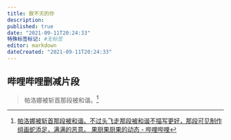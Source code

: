 ```yaml
---
title: 致不灭的你
description:
published: true
date: "2021-09-11T20:24:33"
特殊标签标记: #无标签
editor: markdown
dateCreated: "2021-09-11T20:24:33"
---
```


## 哔哩哔哩删减片段

> 帕洛娜被斩首那段被和谐。[^555839]

[^555839]: [帕洛娜被斩首那段被和谐。不过头飞走那段被和谐不描写更好，那段可见制作组画蛇添足，满满的恶意。 果厨果厨果的动态 - 哔哩哔哩](https://archive.is/bxnnH "https://t.bilibili.com/555839656538842956")
